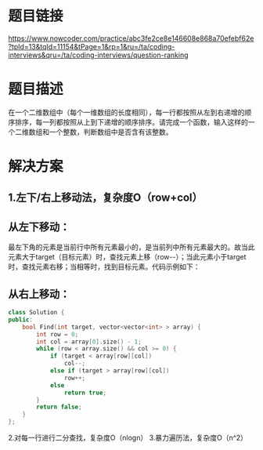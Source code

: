 题目链接
===
  https://www.nowcoder.com/practice/abc3fe2ce8e146608e868a70efebf62e?tpId=13&tqId=11154&tPage=1&rp=1&ru=/ta/coding-interviews&qru=/ta/coding-interviews/question-ranking

题目描述
===
在一个二维数组中（每个一维数组的长度相同），每一行都按照从左到右递增的顺序排序，每一列都按照从上到下递增的顺序排序。请完成一个函数，输入这样的一个二维数组和一个整数，判断数组中是否含有该整数。

解决方案
===
1.左下/右上移动法，复杂度O（row+col）
---
从左下移动：
---
最左下角的元素是当前行中所有元素最小的，是当前列中所有元素最大的。故当此元素大于target（目标元素）时，查找元素上移（row--）；当此元素小于target时，查找元素右移；当相等时，找到目标元素。代码示例如下：


从右上移动：
---
```cpp
class Solution {
public:
    bool Find(int target, vector<vector<int> > array) {
        int row = 0;
        int col = array[0].size() - 1;
        while (row < array.size() && col >= 0) {
            if (target < array[row][col])
                col--;
            else if (target > array[row][col])
                row++;
            else
                return true;
        }
        return false;
    }
};
```
2.对每一行进行二分查找，复杂度O（nlogn）
3.暴力遍历法，复杂度O（n^2）
